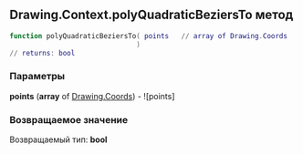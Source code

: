 ## Drawing.Context.polyQuadraticBeziersTo метод


```lua
function polyQuadraticBeziersTo( points   // array of Drawing.Coords
                               )
// returns: bool
```


### Параметры

**points** (**array** of [Drawing.Coords](../../Drawing/Coords.md)) - ![points]

### Возвращаемое значение

Возвращаемый тип: **bool**

